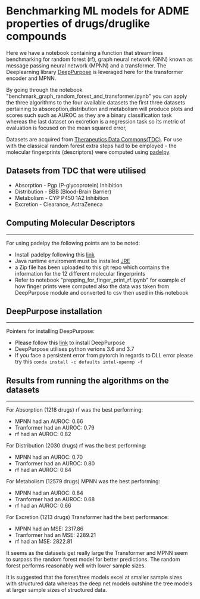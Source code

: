 # Benchmarking ML models for ADME properties of drugs/druglike compounds

Here we have a notebook containing a function that streamlines benchmarking for random forest (rf), graph neural network (GNN) known as message passing neural network (MPNN) and a transformer.
The Deeplearning library [DeepPurpose](https://deeppurpose.readthedocs.io/en/latest/) is leveraged here for the transformer encoder and MPNN.

By going through the notebook "benchmark_graph_random_forest_and_transformer.ipynb" you can apply the three algorithms to the four available datasets the first three datasets pertaining to absoroption,distribution and metabolism will produce plots and scores such such as AUROC as they are a binary classification task whereas the last dataset on excretion is a regression task so its metric of evaluation is focused on the mean squared error,

Datasets are acquired from [Therapeutics Data Commons(TDC)](https://tdcommons.ai/). For use with the classical random forest extra steps had to be employed - the molecular fingerprints (descriptors) were computed using [padelpy](https://github.com/ecrl/padelpy).

## Datasets from TDC that were utilised
* Absorption - Pgp (P-glycoprotein) Inhibition 
* Distribution - BBB (Blood-Brain Barrier)
* Metabolism - CYP P450 1A2 Inhibition
* Excretion - Clearance, AstraZeneca

## Computing Molecular Descriptors
***
For using padelpy the following points are to be noted:
* Install padelpy following this [link](https://pypi.org/project/padelpy/)
* Java runtime enviroment must be installed [JRE](https://www.java.com/en/download/manual.jsp) 
* a Zip file has been uploaded to this git repo which contains the information for the 12 different molecular fingerprints
* Refer to notebook "prepping_for_finger_print_rf.ipynb" for example of how finger prints were computed also the data was taken from DeepPurpose module and converted to csv then used in this notebook

## DeepPurpose installation
***
Pointers for installing DeepPurpose:
* Please follow this [link](https://deeppurpose.readthedocs.io/en/latest/notes/download.html) to install DeepPurpose 
* DeepPurpose utilises python verions 3.6 and 3.7
* If you face a persistent error from pytorch in regards to DLL error please try this `conda install -c defaults intel-openmp -f`


## Results from running the algorithms on the datasets
***

For Absorption (1218 drugs) rf was the best performing:
* MPNN had an AUROC: 0.66
* Tranformer had an AUROC: 0.79
* rf had an AUROC: 0.82

For Distribution (2030 drugs) rf was the best performing:
* MPNN had an AUROC: 0.70
* Tranformer had an AUROC: 0.80
* rf had an AUROC: 0.84

For Metabolism (12579 drugs) MPNN was the best performing:
* MPNN had an AUROC: 0.84
* Tranformer had an AUROC: 0.68
* rf had an AUROC: 0.66

For Excretion (1213 drugs) Transformer had the best performance: 
* MPNN had an MSE: 2317.86
* Tranformer had an MSE: 2289.21
* rf had an MSE: 2822.81

It seems as the datasets get really large the Transformer and MPNN seem to surpass the random forest model for better predictions. The random forest performs reasonably well with lower sample sizes.

It is suggested that the forest/tree models excel at smaller sample sizes with structured data whereas the deep net models outshine the tree models at larger sample sizes of structured data.
